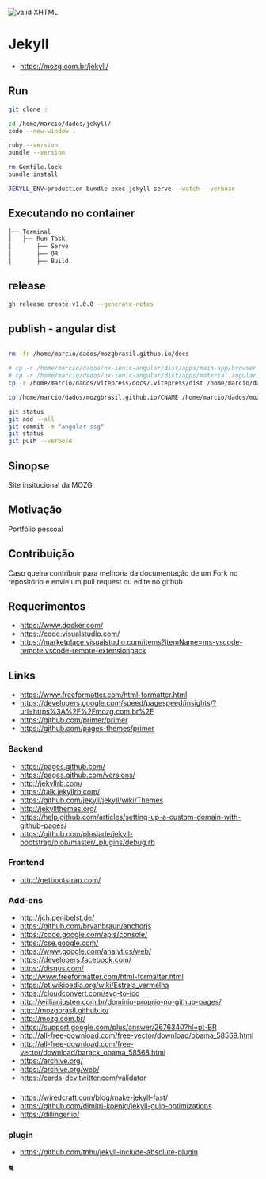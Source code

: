 [checkmark]: https://raw.githubusercontent.com/mozgbrasil/mozgbrasil.github.io/master/assets/images/logos/logo_32_32.png "MOZG"

![valid XHTML][checkmark]

# Jekyll

- https://mozg.com.br/jekyll/

## Run

```bash
git clone ☝️

cd /home/marcio/dados/jekyll/
code --new-window .

ruby --version
bundle --version

rm Gemfile.lock
bundle install

JEKYLL_ENV=production bundle exec jekyll serve --watch --verbose
```

## Executando no container

```bash
├── Terminal
│   ├── Run Task
│       ├── Serve
│       ├── OR
│       ├── Build
```

## release

```bash
gh release create v1.0.0 --generate-notes
```

## publish - angular dist

```bash

rm -fr /home/marcio/dados/mozgbrasil.github.io/docs

# cp -r /home/marcio/dados/nx-ionic-angular/dist/apps/main-app/browser /home/marcio/dados/jekyll/docs
# cp -r /home/marcio/dados/nx-ionic-angular/dist/apps/material.angular.io/browser /home/marcio/dados/jekyll/docs
cp -r /home/marcio/dados/vitepress/docs/.vitepress/dist /home/marcio/dados/mozgbrasil.github.io/docs

cp /home/marcio/dados/mozgbrasil.github.io/CNAME /home/marcio/dados/mozgbrasil.github.io/docs

git status
git add --all
git commit -m "angular ssg"
git status
git push --verbose
```




## Sinopse

Site insitucional da MOZG

## Motivação

Portfólio pessoal

## Contribuição

Caso queira contribuir para melhoria da documentação de um Fork no repositório e envie um pull request ou edite no github

## Requerimentos

- https://www.docker.com/
- https://code.visualstudio.com/
- https://marketplace.visualstudio.com/items?itemName=ms-vscode-remote.vscode-remote-extensionpack

## Links

- https://www.freeformatter.com/html-formatter.html
- https://developers.google.com/speed/pagespeed/insights/?url=https%3A%2F%2Fmozg.com.br%2F
- https://github.com/primer/primer
- https://github.com/pages-themes/primer

### Backend

- https://pages.github.com/
- https://pages.github.com/versions/
- http://jekyllrb.com/
- https://talk.jekyllrb.com/
- https://github.com/jekyll/jekyll/wiki/Themes
- http://jekyllthemes.org/
- https://help.github.com/articles/setting-up-a-custom-domain-with-github-pages/
- https://github.com/plusjade/jekyll-bootstrap/blob/master/_plugins/debug.rb

### Frontend

- http://getbootstrap.com/

### Add-ons

- http://jch.penibelst.de/
- https://github.com/bryanbraun/anchorjs
- https://code.google.com/apis/console/
- https://cse.google.com/
- https://www.google.com/analytics/web/
- https://developers.facebook.com/
- https://disqus.com/
- http://www.freeformatter.com/html-formatter.html
- https://pt.wikipedia.org/wiki/Estrela_vermelha
- https://cloudconvert.com/svg-to-ico
- http://willianjusten.com.br/dominio-proprio-no-github-pages/
- http://mozgbrasil.github.io/
- http://mozg.com.br/
- https://support.google.com/plus/answer/2676340?hl=pt-BR
- http://all-free-download.com/free-vector/download/obama_58569.html
- http://all-free-download.com/free-vector/download/barack_obama_58568.html
- https://archive.org/
- https://archive.org/web/
- https://cards-dev.twitter.com/validator

###

- https://wiredcraft.com/blog/make-jekyll-fast/
- https://github.com/dimitri-koenig/jekyll-gulp-optimizations
- https://dillinger.io/

### plugin

- https://github.com/tnhu/jekyll-include-absolute-plugin

:cat2:
